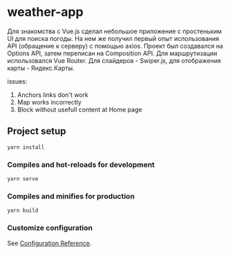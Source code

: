 # weather-app

Для знакомства с Vue.js сделал небольшое приложение с простеньким UI для поиска погоды. На нем же получил первый опыт использования API (обращение к серверу) с помощью axios. Проект был создавался на Options API, затем переписан на Composition API. Для маршрутизации использовался Vue Router. Для слайдеров - Swiper.js, для отображения карты - Яндекс.Карты.

issues: 
1) Anchors links don't work 
2) Map works incorrectly
3) Block without usefull content at Home page

## Project setup
```
yarn install
```

### Compiles and hot-reloads for development
```
yarn serve
```

### Compiles and minifies for production
```
yarn build
```

### Customize configuration
See [Configuration Reference](https://cli.vuejs.org/config/).
